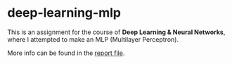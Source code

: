 # deep-learning-mlp

This is an assignment for the course of **Deep Learning & Neural Networks**, where I attempted to make an MLP (Multilayer Perceptron).

More info can be found in the [report file](./report/report.pdf).

